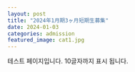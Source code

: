 ```yaml
---
layout: post
title: "2024年1月期3ヶ月短期生募集"
date: 2024-01-03
categories: admission
featured_image: cat1.jpg
---
```


테스트 페이지입니다. 10글자까지 표시 됩니다.
